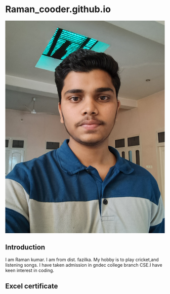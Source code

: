 # Raman_cooder.github.io

![](Raman.jpg)

## Introduction 
I am Raman kumar. I am from dist. fazilka. My hobby is to play cricket,and listening songs. I have taken admission in gndec college branch CSE.I have keen interest in coding.

## Excel certificate 

